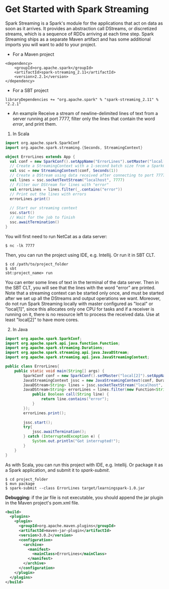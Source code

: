 # Get Started with Spark Streaming
Spark Streaming is a Spark's module for the applications that act on data as soon as it arrives. It provides an abstraction call DStreams, or discretized streams, which is a sequence of RDDs arriving at each time step. Spark Streaming ships as a separate Maven artifact and has some additional imports you will want to add to your project.  
- For a Maven project
```
<dependency>
	<groupId>org.apache.spark</groupId>
	<artifactId>spark-streaming_2.11</artifactId>
	<version>2.2.1</version>
</dependency>
```
- For a SBT project
```
libraryDependencies += "org.apache.spark" % "spark-streaming_2.11" % "2.2.1"
```

- An example
Receive a stream of newline-delimited lines of text from a server running at port 7777, filter only the lines that contain the word *error*, and print them.  
1. In Scala
```scala
import org.apache.spark.SparkConf
import org.apache.spark.streaming.{Seconds, StreamingContext}

object ErrorLines extends App {
  val conf = new SparkConf().setAppName("ErrorLines").setMaster("local[2]")
  // Create a StreamingContext with a 1-second batch size from a SparkConf
  val ssc = new StreamingContext(conf, Seconds(1))
  // Create a DStream using data received after connecting to port 7777 on the local machine
  val lines = ssc.socketTextStream("localhost", 7777)
  // Filter our DStream for lines with "error"
  val errorLines = lines.filter(_.contains("error"))
  // Print out the lines with errors
  errorLines.print()
  
  // Start our streaming context
  ssc.start()
  // Wait for the job to finish
  ssc.awaitTermination()
}
```
You will first need to run NetCat as a data server:
```
$ nc -lk 7777
```
Then, you can run the project using IDE, e.g. Intellij. Or run it in SBT CLT.
```
$ cd /path/to/project_folder
$ sbt
sbt:project_name> run
```
You can enter some lines of text in the terminal of the data server. Then in the SBT CLT, you will see that the lines with the word "error" are printed. Note that a streaming context can be started only once, and must be started after we set up all the DStreams and output operations we want. Moreover, do not run Spark Streaming locally with master configured as "local" or "local[1]", since this allocates only one CPU for tasks and if a receiver is running on it, there is no resource left to process the received data. Use at least "local[2]" to have more cores.


2. In Java
```java
import org.apache.spark.SparkConf;
import org.apache.spark.api.java.function.Function;
import org.apache.spark.streaming.Durations;
import org.apache.spark.streaming.api.java.JavaDStream;
import org.apache.spark.streaming.api.java.JavaStreamingContext;

public class ErrorLines{
	public static void main(String[] args) {
		SparkConf conf = new SparkConf().setMaster("local[2]").setAppName("ErrorLines");
		JavaStreamingContext jssc = new JavaStreamingContext(conf, Durations.seconds(1));
		JavaDStream<String> lines = jssc.socketTextStream("localhost", 7777);
		JavaDStream<String> errorLines = lines.filter(new Function<String, Boolean>() {
			public Boolean call(String line) {
				return line.contains("error");
			}
		});
		errorLines.print();
		
		jssc.start();
		try{
			jssc.awaitTermination();
		} catch (InterruptedException e) {
			System.out.println("Got interrupted!");
		}
	}
}
```
As with Scala, you can run this project with IDE, e.g. Intellij. Or package it as a Spark application, and submit it to *spark-submit*.
```
$ cd project_folder
$ mvn package
$ spark-submit --class ErrorLines target/learningspark-1.0.jar
```
**Debugging:** if the jar file is not executable, you should append the jar plugin in the Maven project's pom.xml file.
```xml
<build>
  <plugins>
    <plugin>
      <groupId>org.apache.maven.plugins</groupId>
      <artifactId>maven-jar-plugin</artifactId>
      <version>3.0.2</version>
      <configuration>
        <archive>
          <manifest>
            <mainClass>ErrorLines</mainClass>
          </manifest>
        </archive>
      </configuration>
    </plugin>
  </plugins>
</build>
```




